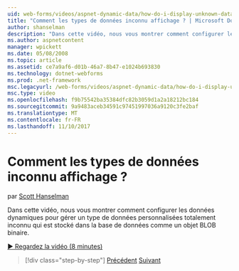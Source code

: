 ```yaml
---
uid: web-forms/videos/aspnet-dynamic-data/how-do-i-display-unknown-datatypes
title: "Comment les types de données inconnu affichage ? | Microsoft Docs"
author: shanselman
description: "Dans cette vidéo, nous vous montrer comment configurer les données dynamiques pour gérer un type de données personnalisées totalement inconnu qui est stocké dans la base de données comme un objet BLOB binaire."
ms.author: aspnetcontent
manager: wpickett
ms.date: 05/08/2008
ms.topic: article
ms.assetid: ce7a9af6-d01b-46a7-8b47-e1024b693830
ms.technology: dotnet-webforms
ms.prod: .net-framework
msc.legacyurl: /web-forms/videos/aspnet-dynamic-data/how-do-i-display-unknown-datatypes
msc.type: video
ms.openlocfilehash: f9b75542ba35384dfc82b3059d1a2a18212bc184
ms.sourcegitcommit: 9a9483aceb34591c97451997036a9120c3fe2baf
ms.translationtype: MT
ms.contentlocale: fr-FR
ms.lasthandoff: 11/10/2017
---
```

<a name="how-do-i-display-unknown-datatypes"></a>Comment les types de données inconnu affichage ?
====================
par [Scott Hanselman](https://github.com/shanselman)

Dans cette vidéo, nous vous montrer comment configurer les données dynamiques pour gérer un type de données personnalisées totalement inconnu qui est stocké dans la base de données comme un objet BLOB binaire.

[&#9654; Regardez la vidéo (8 minutes)](https://channel9.msdn.com/Blogs/ASP-NET-Site-Videos/how-do-i-display-unknown-datatypes)

>[!div class="step-by-step"]
[Précédent](how-do-i-make-custom-pages.md)
[Suivant](how-do-i-use-a-dynamiccontrol-in-listview-and-detailsview-controls.md)
